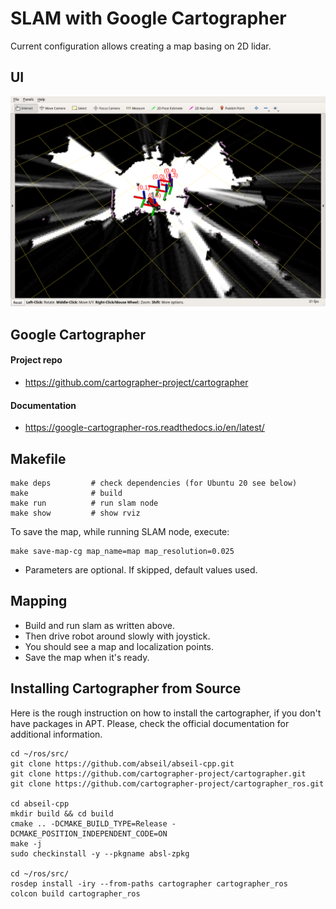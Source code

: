 # SLAM with Google Cartographer

Current configuration allows creating a map basing on 2D lidar.

## UI
![](docs/slam_cg.png)

## Google Cartographer
#### Project repo
* https://github.com/cartographer-project/cartographer

#### Documentation
* https://google-cartographer-ros.readthedocs.io/en/latest/

## Makefile
```
make deps         # check dependencies (for Ubuntu 20 see below)
make              # build
make run          # run slam node
make show         # show rviz
```

To save the map, while running SLAM node, execute:
```
make save-map-cg map_name=map map_resolution=0.025
```

* Parameters are optional. If skipped, default values used.

## Mapping
* Build and run slam as written above.
* Then drive robot around slowly with joystick.
* You should see a map and localization points.
* Save the map when it's ready.

## Installing Cartographer from Source
Here is the rough instruction on how to install the cartographer, if you don't have packages in APT. Please, check the official documentation for additional information.

```
cd ~/ros/src/
git clone https://github.com/abseil/abseil-cpp.git
git clone https://github.com/cartographer-project/cartographer.git
git clone https://github.com/cartographer-project/cartographer_ros.git

cd abseil-cpp
mkdir build && cd build
cmake .. -DCMAKE_BUILD_TYPE=Release -DCMAKE_POSITION_INDEPENDENT_CODE=ON
make -j
sudo checkinstall -y --pkgname absl-zpkg

cd ~/ros/src/
rosdep install -iry --from-paths cartographer cartographer_ros
colcon build cartographer_ros
```

